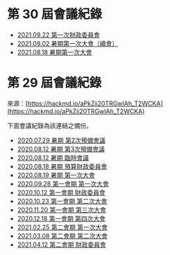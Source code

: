 # 第 30 屆會議紀錄

- [2021.09.22 第一次財政委員會](會議紀錄/30/20210922)
- [2021.09.02 暑期第一次大會（續會）](會議紀錄/30/20210902)
- [2021.08.18 暑期第一次大會](會議紀錄/30/20210818)

# 第 29 屆會議紀錄

來源：[https://hackmd.io/aPkZii20TRGwIAh_T2WCKA](https://hackmd.io/aPkZii20TRGwIAh_T2WCKA)

下面會議紀錄為該連結之備份。

- [2020.07.29 暑期 第2次預備會議](會議紀錄/29/20200729)
- [2020.08.12 暑期 第3次預備會議](會議紀錄/29/20200812_1)
- [2020.08.12 暑期 臨時會議](會議紀錄/29/20200812_2)
- [2020.08.18 暑期 預算財政委員會](會議紀錄/29/20200818)
- [2020.08.19 暑期 第一次大會](會議紀錄/29/20200819)
- [2020.09.28 第一會期 第一次大會](會議紀錄/29/20200928)
- [2020.10.12 第一會期 財政委員會](會議紀錄/29/20201012)
- [2020.10.23 第一會期 第二次大會](會議紀錄/29/20201023)
- [2020.11.20 第一會期 第三次大會](會議紀錄/29/20201120)
- [2020.12.18 第一會期 第四次大會](會議紀錄/29/20201218)
- [2021.02.25 第二會期 第一次大會](會議紀錄/29/20210225)
- [2021.03.08 第二會期 第二次大會](會議紀錄/29/20210308)
- [2021.04.12 第二會期 財政委員會](會議紀錄/29/20210412)

